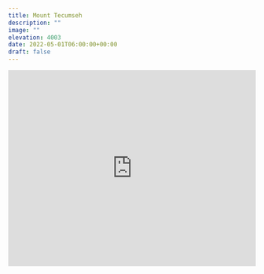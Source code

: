 ```yaml
---
title: Mount Tecumseh 
description: ""
image: ""
elevation: 4003
date: 2022-05-01T06:00:00+00:00
draft: false
---
```

<iframe class="alltrails" src="https://www.alltrails.com/widget/trail/us/new-hampshire/mount-tecumseh-trail-via-waterville-trailhead?u=i&sh=q5vqbr" width="100%" height="400" frameborder="0" scrolling="no" marginheight="0" marginwidth="0" title="AllTrails: Trail Guides and Maps for Hiking, Camping, and Running"></iframe>
